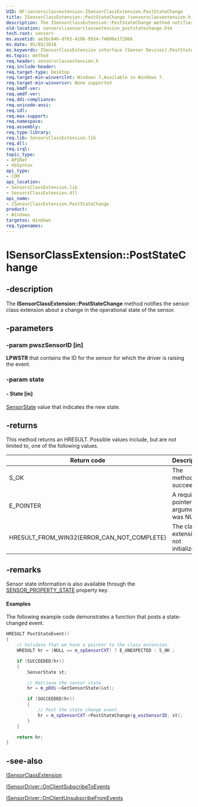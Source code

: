 ```yaml
---
UID: NF:sensorsclassextension.ISensorClassExtension.PostStateChange
title: ISensorClassExtension::PostStateChange (sensorsclassextension.h)
description: The ISensorClassExtension::PostStateChange method notifies the sensor class extension about a change in the operational state of the sensor.
old-location: sensors\isensorclassextension_poststatechange.htm
tech.root: sensors
ms.assetid: ae3bc846-df63-4186-9554-f4600e1f2066
ms.date: 05/03/2018
ms.keywords: ISensorClassExtension interface [Sensor Devices],PostStateChange method, ISensorClassExtension.PostStateChange, ISensorClassExtension::PostStateChange, PostStateChange, PostStateChange method [Sensor Devices], PostStateChange method [Sensor Devices],ISensorClassExtension interface, Sensor_IFaces_b6cc2565-ed4f-48cb-83ea-8d03322c2670.xml, sensors.isensorclassextension_poststatechange, sensorsclassextension/ISensorClassExtension::PostStateChange
ms.topic: method
req.header: sensorsclassextension.h
req.include-header: 
req.target-type: Desktop
req.target-min-winverclnt: Windows 7,Available in Windows 7.
req.target-min-winversvr: None supported
req.kmdf-ver: 
req.umdf-ver: 
req.ddi-compliance: 
req.unicode-ansi: 
req.idl: 
req.max-support: 
req.namespace: 
req.assembly: 
req.type-library: 
req.lib: SensorsClassExtension.lib
req.dll: 
req.irql: 
topic_type:
- APIRef
- kbSyntax
api_type:
- COM
api_location:
- SensorsClassExtension.lib
- SensorsClassExtension.dll
api_name:
- ISensorClassExtension.PostStateChange
product:
- Windows
targetos: Windows
req.typenames: 
---
```


# ISensorClassExtension::PostStateChange


## -description


The <b>ISensorClassExtension::PostStateChange</b> method notifies the sensor class extension about a change in the operational state of the sensor.


## -parameters




### -param pwszSensorID [in]

<b>LPWSTR</b> that contains the ID for the sensor for which the driver is raising the event.


### -param state






#### - State [in]


<a href="https://msdn.microsoft.com/library/windows/hardware/ff545708">SensorState</a> value that indicates the new state.


## -returns



This method returns an HRESULT. Possible values include, but are not limited to, one of the following values.

|Return code|Description|
|--- |--- |
|S_OK|The method succeeded.|
|E_POINTER|A required pointer argument was NULL.|
|HRESULT_FROM_WIN32(ERROR_CAN_NOT_COMPLETE)|The class extension is not initialized.|


## -remarks



Sensor state information is also available through the <a href="https://msdn.microsoft.com/1BF1568D-A889-4158-9C6D-160D9B06F0DE">SENSOR_PROPERTY_STATE</a> property key.

<div class="code"></div>

#### Examples

The following example code demonstrates a function that posts a state-changed event.

```cpp
HRESULT PostStateEvent()
{
    // Validate that we have a pointer to the class extension.
    HRESULT hr = (NULL == m_spSensorCXT) ? E_UNEXPECTED : S_OK ;

    if (SUCCEEDED(hr))
    {
        SensorState st;

        // Retrieve the sensor state
        hr = m_pDdi->GetSensorState(&st);

        if (SUCCEEDED(hr))
        {
            // Post the state change event.
            hr = m_spSensorCXT->PostStateChange(g_wszSensorID, st);
        }
    }

    return hr;
}
```


## -see-also




<a href="https://msdn.microsoft.com/library/windows/hardware/ff545503">ISensorClassExtension</a>



<a href="https://msdn.microsoft.com/library/windows/hardware/ff545589">ISensorDriver::OnClientSubscribeToEvents</a>



<a href="https://msdn.microsoft.com/library/windows/hardware/ff545598">ISensorDriver::OnClientUnsubscribeFromEvents</a>
 

 

